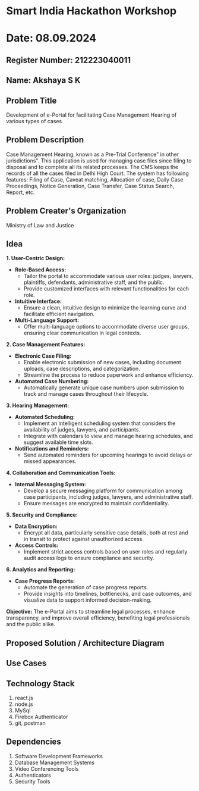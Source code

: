 # Smart India Hackathon Workshop
# Date: 08.09.2024
## Register Number: 212223040011
## Name: Akshaya S K
## Problem Title
Development of e-Portal for facilitating Case Management Hearing of various types of cases
## Problem Description
Case Management Hearing, known as a Pre-Trial Conference" in other jurisdictions". This application is used for managing case files since filing to disposal and to complete all its related processes. The CMS keeps the records of all the cases filed in Delhi High Court. The system has following features: Filing of Case, Caveat matching, Allocation of case, Daily Case Proceedings, Notice Generation, Case Transfer, Case Status Search, Report, etc.
## Problem Creater's Organization
Ministry of Law and Justice
## Idea
**1. User-Centric Design:**
   - **Role-Based Access:**
     - Tailor the portal to accommodate various user roles: judges, lawyers, plaintiffs, defendants, administrative staff, and the public.
     - Provide customized interfaces with relevant functionalities for each role.
   - **Intuitive Interface:**
     - Ensure a clean, intuitive design to minimize the learning curve and facilitate efficient navigation.
   - **Multi-Language Support:**
     - Offer multi-language options to accommodate diverse user groups, ensuring clear communication in legal contexts.

**2. Case Management Features:**
   - **Electronic Case Filing:**
     - Enable electronic submission of new cases, including document uploads, case descriptions, and categorization.
     - Streamline the process to reduce paperwork and enhance efficiency.
   - **Automated Case Numbering:**
     - Automatically generate unique case numbers upon submission to track and manage cases throughout their lifecycle.

**3. Hearing Management:**
   - **Automated Scheduling:**
     - Implement an intelligent scheduling system that considers the availability of judges, lawyers, and participants.
     - Integrate with calendars to view and manage hearing schedules, and suggest available time slots.
   - **Notifications and Reminders:**
     - Send automated reminders for upcoming hearings to avoid delays or missed appearances.

**4. Collaboration and Communication Tools:**
   - **Internal Messaging System:**
     - Develop a secure messaging platform for communication among case participants, including judges, lawyers, and administrative staff.
     - Ensure messages are encrypted to maintain confidentiality.

**5. Security and Compliance:**
   - **Data Encryption:**
     - Encrypt all data, particularly sensitive case details, both at rest and in transit to protect against unauthorized access.
   - **Access Controls:**
     - Implement strict access controls based on user roles and regularly audit access logs to ensure compliance and security.

**6. Analytics and Reporting:**
   - **Case Progress Reports:**
     - Automate the generation of case progress reports.
     - Provide insights into timelines, bottlenecks, and case outcomes, and visualize data to support informed decision-making.

**Objective:**
The e-Portal aims to streamline legal processes, enhance transparency, and improve overall efficiency, benefiting legal professionals and the public alike.

## Proposed Solution / Architecture Diagram


## Use Cases


## Technology Stack
1. react.js
2. node.js
3. MySql
4. Firebox Authenticator
5. git, postman


## Dependencies
1. Software Development Frameworks
2. Database Management Systems
3. Video Conferencing Tools
4. Authenticators
5. Security Tools

